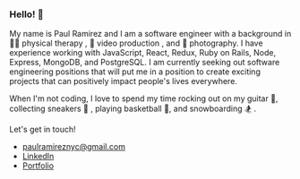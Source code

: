 ### Hello! 👋 

My name is Paul Ramirez and I am a software engineer with a background in 🏃🏽 physical therapy , 🎥 video production , and 📸 photography. 
I have experience working with JavaScript, React, Redux, Ruby on Rails, Node, Express, MongoDB, and PostgreSQL. I am currently seeking out software engineering positions that will put me in a position to create exciting projects that can positively impact people's lives everywhere.

When I'm not coding, I love to spend my time rocking out on my guitar 🎸, collecting sneakers 👟 , playing basketball 🏀, and snowboarding 🏂 .

Let's get in touch!
* paulramireznyc@gmail.com
* <a href="https://www.linkedin.com/in/paul-ramirez-432786152/" target="_blank">LinkedIn</a>
* <a href="https://www.paulramirez.dev/" target="_blank">Portfolio</a>

<!--
**pramirez23/pramirez23** is a ✨ _special_ ✨ repository because its `README.md` (this file) appears on your GitHub profile.

Here are some ideas to get you started:

- 🔭 I’m currently working on ...
- 🌱 I’m currently learning ...
- 👯 I’m looking to collaborate on ...
- 🤔 I’m looking for help with ...
- 💬 Ask me about ...
- 📫 How to reach me: ...
- 😄 Pronouns: ...
- ⚡ Fun fact: ...
-->

